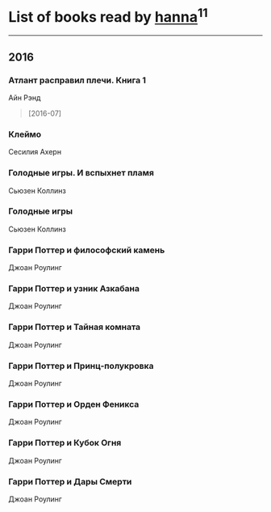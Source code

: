 # List of books read by [hanna](https://plus.google.com/110589643014391632917)<sup>11</sup>
---

## 2016

### Атлант расправил плечи. Книга 1
Айн Рэнд
> [2016-07] 


### Клеймо
Сесилия Ахерн


### Голодные игры. И вспыхнет пламя
Сьюзен Коллинз


### Голодные игры
Сьюзен Коллинз


### Гарри Поттер и философский камень
Джоан Роулинг


### Гарри Поттер и узник Азкабана
Джоан Роулинг


### Гарри Поттер и Тайная комната
Джоан Роулинг


### Гарри Поттер и Принц-полукровка
Джоан Роулинг


### Гарри Поттер и Орден Феникса
Джоан Роулинг


### Гарри Поттер и Кубок Огня
Джоан Роулинг


### Гарри Поттер и Дары Смерти
Джоан Роулинг



